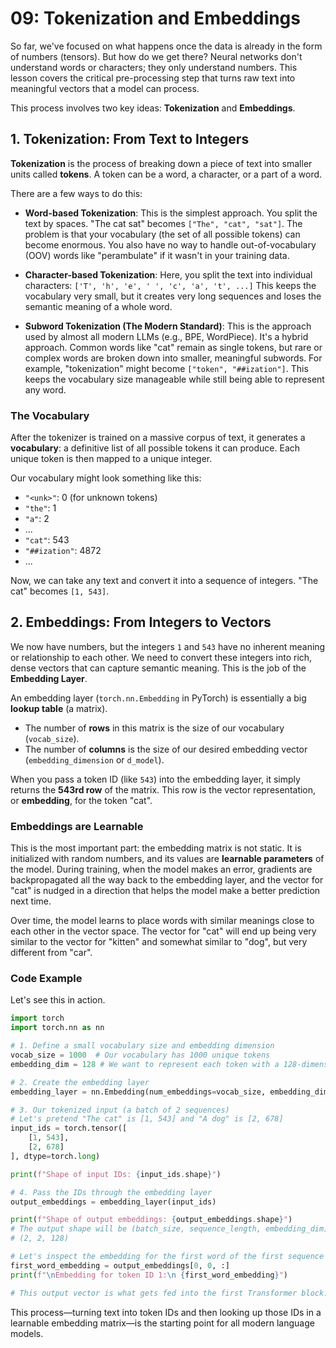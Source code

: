 # 09: Tokenization and Embeddings

So far, we've focused on what happens once the data is already in the form of numbers (tensors). But how do we get there? Neural networks don't understand words or characters; they only understand numbers. This lesson covers the critical pre-processing step that turns raw text into meaningful vectors that a model can process.

This process involves two key ideas: **Tokenization** and **Embeddings**.

## 1. Tokenization: From Text to Integers

**Tokenization** is the process of breaking down a piece of text into smaller units called **tokens**. A token can be a word, a character, or a part of a word.

There are a few ways to do this:

*   **Word-based Tokenization**: This is the simplest approach. You split the text by spaces. "The cat sat" becomes `["The", "cat", "sat"]`. The problem is that your vocabulary (the set of all possible tokens) can become enormous. You also have no way to handle out-of-vocabulary (OOV) words like "perambulate" if it wasn't in your training data.

*   **Character-based Tokenization**: Here, you split the text into individual characters: `['T', 'h', 'e', ' ', 'c', 'a', 't', ...]` This keeps the vocabulary very small, but it creates very long sequences and loses the semantic meaning of a whole word.

*   **Subword Tokenization (The Modern Standard)**: This is the approach used by almost all modern LLMs (e.g., BPE, WordPiece). It's a hybrid approach. Common words like "cat" remain as single tokens, but rare or complex words are broken down into smaller, meaningful subwords. For example, "tokenization" might become `["token", "##ization"]`. This keeps the vocabulary size manageable while still being able to represent any word.

### The Vocabulary

After the tokenizer is trained on a massive corpus of text, it generates a **vocabulary**: a definitive list of all possible tokens it can produce. Each unique token is then mapped to a unique integer.

Our vocabulary might look something like this:
*   `"<unk>"`: 0 (for unknown tokens)
*   `"the"`: 1
*   `"a"`: 2
*   ...
*   `"cat"`: 543
*   `"##ization"`: 4872
*   ...

Now, we can take any text and convert it into a sequence of integers. "The cat" becomes `[1, 543]`.

## 2. Embeddings: From Integers to Vectors

We now have numbers, but the integers `1` and `543` have no inherent meaning or relationship to each other. We need to convert these integers into rich, dense vectors that can capture semantic meaning. This is the job of the **Embedding Layer**.

An embedding layer (`torch.nn.Embedding` in PyTorch) is essentially a big **lookup table** (a matrix).

*   The number of **rows** in this matrix is the size of our vocabulary (`vocab_size`).
*   The number of **columns** is the size of our desired embedding vector (`embedding_dimension` or `d_model`).

When you pass a token ID (like `543`) into the embedding layer, it simply returns the **543rd row** of the matrix. This row is the vector representation, or **embedding**, for the token "cat".

### Embeddings are Learnable

This is the most important part: the embedding matrix is not static. It is initialized with random numbers, and its values are **learnable parameters** of the model. During training, when the model makes an error, gradients are backpropagated all the way back to the embedding layer, and the vector for "cat" is nudged in a direction that helps the model make a better prediction next time. 

Over time, the model learns to place words with similar meanings close to each other in the vector space. The vector for "cat" will end up being very similar to the vector for "kitten" and somewhat similar to "dog", but very different from "car".

### Code Example

Let's see this in action.

```python
import torch
import torch.nn as nn

# 1. Define a small vocabulary size and embedding dimension
vocab_size = 1000  # Our vocabulary has 1000 unique tokens
embedding_dim = 128 # We want to represent each token with a 128-dimensional vector

# 2. Create the embedding layer
embedding_layer = nn.Embedding(num_embeddings=vocab_size, embedding_dim=embedding_dim)

# 3. Our tokenized input (a batch of 2 sequences)
# Let's pretend "The cat" is [1, 543] and "A dog" is [2, 678]
input_ids = torch.tensor([
    [1, 543],
    [2, 678]
], dtype=torch.long)

print(f"Shape of input IDs: {input_ids.shape}")

# 4. Pass the IDs through the embedding layer
output_embeddings = embedding_layer(input_ids)

print(f"Shape of output embeddings: {output_embeddings.shape}")
# The output shape will be (batch_size, sequence_length, embedding_dim)
# (2, 2, 128)

# Let's inspect the embedding for the first word of the first sequence ("The")
first_word_embedding = output_embeddings[0, 0, :]
print(f"\nEmbedding for token ID 1:\n {first_word_embedding}")

# This output vector is what gets fed into the first Transformer block.
```

This process—turning text into token IDs and then looking up those IDs in a learnable embedding matrix—is the starting point for all modern language models.

